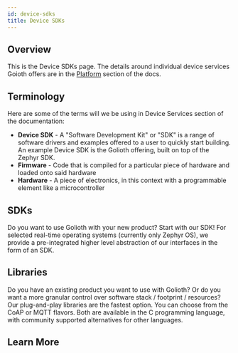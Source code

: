 ```yaml
---
id: device-sdks
title: Device SDKs
---
```


## Overview

This is the Device SDKs page. The details around individual device services Goioth offers are in the [Platform](/platform/) section of the docs.

## Terminology

Here are some of the terms will we be using in Device Services section of the documentation:

* **Device SDK** - A "Software Development Kit" or "SDK" is a range of software drivers and examples offered to a user to quickly start building. An example Device SDK is the Golioth offering, built on top of the Zephyr SDK.
* **Firmware** - Code that is compiled for a particular piece of hardware and loaded onto said hardware
* **Hardware** - A piece of electronics, in this context with a programmable element like a microcontroller

## SDKs
Do you want to use Golioth with your new product? Start with our SDK!
For selected real-time operating systems (currently only Zephyr OS), we provide a pre-integrated higher level abstraction of our interfaces in the form of an SDK.

## Libraries
Do you have an existing product you want to use with Golioth? Or do you want a more granular control over software stack / footprint / resources? Our plug-and-play libraries are the fastest option. You can choose from the CoAP or MQTT flavors. Both are available in the C programming language, with community supported alternatives for other languages.

## Learn More
